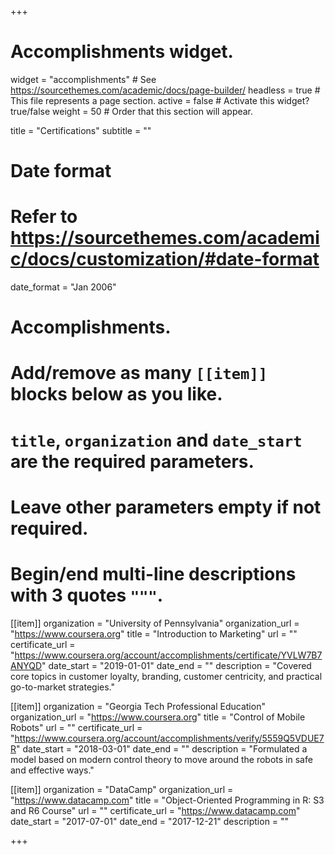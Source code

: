 +++
# Accomplishments widget.
widget = "accomplishments"  # See https://sourcethemes.com/academic/docs/page-builder/
headless = true  # This file represents a page section.
active = false  # Activate this widget? true/false
weight = 50  # Order that this section will appear.

title = "Certifications"
subtitle = ""

# Date format
#   Refer to https://sourcethemes.com/academic/docs/customization/#date-format
date_format = "Jan 2006"

# Accomplishments.
#   Add/remove as many `[[item]]` blocks below as you like.
#   `title`, `organization` and `date_start` are the required parameters.
#   Leave other parameters empty if not required.
#   Begin/end multi-line descriptions with 3 quotes `"""`.

[[item]]
  organization = "University of Pennsylvania"
  organization_url = "https://www.coursera.org"
  title = "Introduction to Marketing"
  url = ""
  certificate_url = "https://www.coursera.org/account/accomplishments/certificate/YVLW7B7ANYQD"
  date_start = "2019-01-01"
  date_end = ""
  description = "Covered core topics in customer loyalty, branding, customer centricity, and practical go-to-market strategies."

[[item]]
  organization = "Georgia Tech Professional Education"
  organization_url = "https://www.coursera.org"
  title = "Control of Mobile Robots"
  url = ""
  certificate_url = "https://www.coursera.org/account/accomplishments/verify/5559Q5VDUE7R"
  date_start = "2018-03-01"
  date_end = ""
  description = "Formulated a model based on modern control theory to move around the robots in safe and effective ways."
  
[[item]]
  organization = "DataCamp"
  organization_url = "https://www.datacamp.com"
  title = "Object-Oriented Programming in R: S3 and R6 Course"
  url = ""
  certificate_url = "https://www.datacamp.com"
  date_start = "2017-07-01"
  date_end = "2017-12-21"
  description = ""

+++
